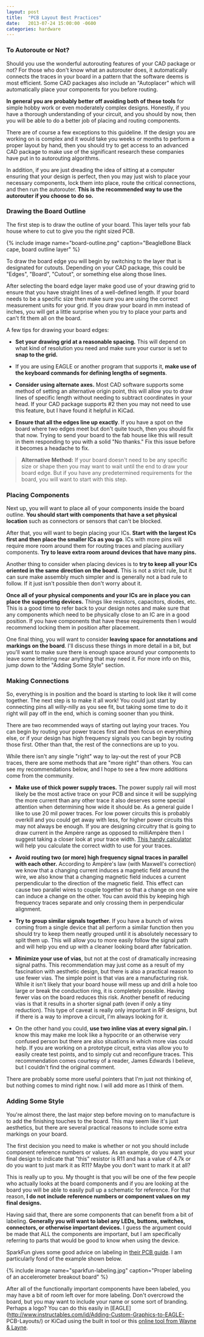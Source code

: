 ```yaml
---
layout: post
title:  "PCB Layout Best Practices"
date:   2013-07-24 15:00:00 -0600
categories: hardware
---
```


### **To Autoroute or Not?**

Should you use the wonderful autorouting features of your CAD package or
not? For those who don't know what an autorouter does, it automatically
connects the traces in your board in a pattern that the software deems
is most efficient. Some CAD packages also include an "Autoplacer" which
will automatically place your components for you before routing.

**In general you are probably better off avoiding both of these tools**
for simple hobby work or even moderately complex designs. Honestly, if
you have a thorough understanding of your circuit, and you should by
now, then you will be able to do a better job of placing and routing
components.

There are of course a few exceptions to this guideline. If the design
you are working on is complex and it would take you weeks or months to
perform a proper layout by hand, then you should try to get access to
an advanced CAD package to make use of the significant research these
companies have put in to autorouting algorithms.

In addition, if you are just dreading the idea of sitting at a computer
ensuring that your design is perfect, then you may just wish to place
your necessary components, lock them into place, route the critical
connections, and then run the autorouter. **This is the recommended way
to use the autorouter if you choose to do so.**

### Drawing the Board Outline

The first step is to draw the outline of your board. This layer tells
your fab house where to cut to give you the right sized PCB.

{% 
    include image
    name="board-outline.png"
    caption="BeagleBone Black cape, board outline layer"
%}

To draw the board edge you will begin by switching to the layer that is
designated for cutouts. Depending on your CAD package, this could be
"Edges", "Board", "Cutout", or something else along those lines.

After selecting the board edge layer make good use of your drawing grid
to ensure that you have straight lines of a well-defined length. If
your board needs to be a specific size then make sure you are using the
correct measurement units for your grid. If you draw your board in mm
instead of inches, you will get a little surprise when you try to place
your parts and can't fit them all on the board.

A few tips for drawing your board edges:

- **Set your drawing grid at a reasonable spacing.** This will depend on
what kind of resolution you need and make sure your cursor is set to
**snap to the grid.**

- If you are using EAGLE or another program that supports it, **make use
of the keyboard commands for defining lengths of segments**.

- **Consider using alternate axes.** Most CAD software
supports some method of setting an alternative origin point, this will
allow you to draw lines of specific length without needing to subtract
coordinates in your head. If your CAD package supports #2 then you may
not need to use this feature, but I have found it helpful in KiCad.

- **Ensure that all the edges line up exactly**. If you have a spot on
the board where two edges meet but don't quite touch, then you should
fix that now. Trying to send your board to the fab house like this will
result in them responding to you with a solid "No thanks." Fix this
issue before it becomes a headache to fix.

> **Alternative Method:** If your board doesn't need to be any specific
size or shape then you may want to wait until the end to draw your board
edge. But if you have any predetermined requirements for the board, you
will want to start with this step.

### Placing Components

Next up, you will want to place all of your components inside the board
outline. **You should start with components that have a set physical
location** such as connectors or sensors that can't be blocked.

After that, you will want to begin placing your ICs. **Start with the
largest ICs first and then place the smaller ICs as you go**. ICs with
more pins will require more room around them for routing traces and
placing auxiliary components. **Try to leave extra room around devices
that have many pins.**

Another thing to consider when placing devices is to **try to keep all
your ICs oriented in the same direction on the board.** This is not a
strict rule, but it can sure make assembly much simpler and is generally
not a bad rule to follow. If it just isn't possible then don't worry
about it.

**Once all of your physical components and your ICs are in place you
can place the supporting devices.** Things like resistors, capacitors,
diodes, etc. This is a good time to refer back to your design notes
and make sure that any components which need to be physically close to
an IC are in a good position. If you have components that have these
requirements then I would recommend locking them in position after
placement.

One final thing, you will want to consider **leaving space for
annotations and markings on the board**. I'll discuss these things in
more detail in a bit, but you'll want to make sure there is enough space
around your components to leave some lettering near anything that may
need it. For more info on this, jump down to the "Adding Some Style"
section.

### Making Connections

So, everything is in position and the board is starting to look like it
will come together. The next step is to make it all work! You could just
start by connecting pins all willy-nilly as you see fit, but taking some
time to do it right will pay off in the end, which is coming sooner than
you think.

There are two recommended ways of starting out laying your traces.
You can begin by routing your power traces first and then focus on
everything else, or if your design has high frequency signals you
can begin by routing those first. Other than that, the rest of the
connections are up to you.

While there isn't any single "right" way to lay-out the rest of your PCB
traces, there are some methods that are "more right" than others. You
can see my recommendations below, and I hope to see a few more additions
come from the community.

- **Make use of thick power supply traces.** The power supply rail will
most likely be the most active trace on your PCB and since it will
be supplying the more current than any other trace it also deserves
some special attention when determining how wide it should be. As a
general guide I like to use 20 mil power traces. For low power circuits
this is probably overkill and you could get away with less, for higher
power circuits this may not always be enough. If you are designing
circuitry that is going to draw current in the Ampère range as opposed
to milliAmpère then I suggest taking a closer look at your trace width.
[This handy calculator](http://circuitcalculator.com/wordpress/?p=25/)
will help you calculate the correct width to use for your traces.

- **Avoid routing two (or more) high frequency signal traces in parallel
with each other.** According to Ampère's law (with Maxwell's correction)
we know that a changing current induces a magnetic field around the
wire, we also know that a changing magnetic field induces a current
perpendicular to the direction of the magnetic field. This effect can
cause two parallel wires to couple together so that a change on one
wire can induce a change on the other. You can avoid this by keeping
high frequency traces separate and only crossing them in perpendicular
alignment.

- **Try to group similar signals together.** If you have a bunch of
wires coming from a single device that all perform a similar function
then you should try to keep them neatly grouped until it is absolutely
necessary to split them up. This will allow you to more easily follow
the signal path and will help you end up with a cleaner looking board
after fabrication.

- **Minimize your use of vias**, but not at the cost of dramatically
increasing signal paths. This recommendation may just come as a result
of my fascination with aesthetic design, but there is
also a practical reason to use fewer vias. The simple point is that vias
are a manufacturing risk. While it isn't likely that your board house
will mess up and drill a hole too large or break the conduction ring,
it is completely possible. Having fewer vias on the board reduces this
risk. Another benefit of reducing vias is that it results in a shorter
signal path (even if only a tiny reduction). This type of caveat is
really only important in RF designs, but if there is a way to improve a
circuit, I'm always looking for it.

- On the other hand you could, **use two inline vias at every signal
pin.** I know this may make me look like a hypocrite or an otherwise
very confused person but there are also situations in which more vias
could help. If you are working on a prototype circuit, extra vias allow
you to easily create test points, and to simply cut and reconfigure
traces. This recommendation comes courtesy of a reader, James Edwards I
believe, but I couldn't find the original comment.

There are probably some more useful pointers that I'm just not thinking
of, but nothing comes to mind right now. I will add more as I think of
them.

### Adding Some Style

You're almost there, the last major step before moving on to manufacture
is to add the finishing touches to the board. This may seem like it's
just aesthetics, but there are several practical reasons to include some
extra markings on your board.

The first decision you need to make is whether or not you should include
component reference numbers or values. As an example, do you want your
final design to indicate that "this" resistor is R11 and has a value of
4.7k or do you want to just mark it as R11? Maybe you don't want to mark
it at all?

This is really up to you. My thought is that you will be one of the
few people who actually looks at the board components and if you are
looking at the board you will be able to easily pull up a schematic for
reference. For that reason, **I do not include reference numbers or
component values on my final designs.**

Having said that, there are some components that can benefit from a
bit of labeling. **Generally you will want to label any LEDs, buttons,
switches, connectors, or otherwise important devices.** I guess the
argument could be made that ALL the components are important, but I am
specifically referring to parts that would be good to know when using
the device.

SparkFun gives some good advice on labeling in [their PCB
guide](https://www.sparkfun.com/tutorials/115). I am particularly fond
of the example shown below.

{% 
    include image
    name="sparkfun-labeling.jpg"
    caption="Proper labeling of an accelerometer breakout board"
%}

After all of the functionally important components have been labeled,
you may have a bit of room left over for more labeling. Don't
overcrowd the board, but you may want to include your name or
some sort of branding. Perhaps a logo? You can do this easily in
[EAGLE](http://www.instructables.com/id/Adding-Custom-Graphics-to-EAGLE-
PCB-Layouts/) or KiCad using the built in tool or this [online tool from
Wayne & Layne](http://img2mod.wayneandlayne.com/).
